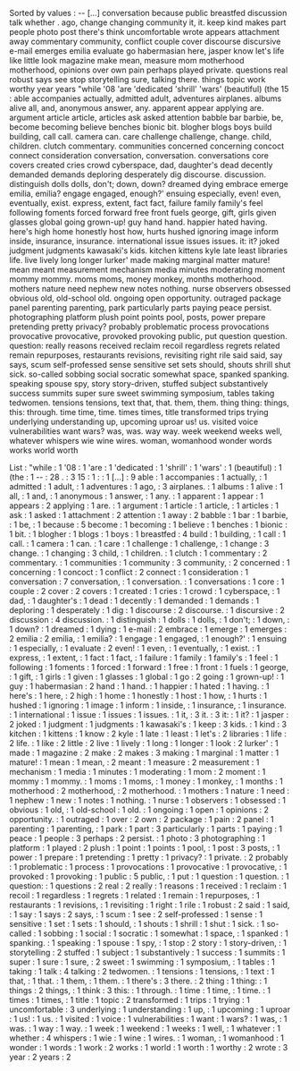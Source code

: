 Sorted by values :
-- [...] conversation because public breastfed discussion talk whether . ago, change changing community it, it. keep kind makes part people photo post there's think uncomfortable wrote appears attachment away commentary community, conflict couple cover discourse discursive e-mail emerges emilia evaluate go habermasian here, jasper know let's life like little look magazine make mean, measure mom motherhood motherhood, opinions over own pain perhaps played private. questions real robust says see stop storytelling sure, talking there. things topic work worthy year years "while '08 'are 'dedicated 'shrill' 'wars' (beautiful) (the 15 : able accompanies actually, admitted adult, adventures airplanes. albums alive all, and, anonymous answer, any. apparent appear applying are. argument article article, articles ask asked attention babble bar barbie, be, become becoming believe benches bionic bit. blogher blogs boys build building, call call. camera can. care challenge challenge, change. child, children. clutch commentary. communities concerned concerning concoct connect consideration conversation, conversation. conversations core covers created cries crowd cyberspace, dad, daughter's dead decently demanded demands deploring desperately dig discourse. discussion. distinguish dolls dolls, don't; down, down? dreamed dying embrace emerge emilia, emilia? engage engaged, enough?' ensuing especially, even! even, eventually, exist. express, extent, fact fact, failure family family's feel following foments forced forward free front fuels george, gift, girls given glasses global going grown-up! guy hand hand. happier hated having. here's high home honestly host how, hurts hushed ignoring image inform inside, insurance, insurance. international issue issues issues. it: it? joked judgment judgments kawasaki's kids. kitchen kittens kyle late least libraries life. live lively long longer lurker' made making marginal matter mature! mean meant measurement mechanism media minutes moderating moment mommy mommy. moms moms, money monkey, months motherhood. mothers nature need nephew new notes nothing. nurse observers obsessed obvious old, old-school old. ongoing open opportunity. outraged package panel parenting parenting, park particularly parts paying peace persist. photographing platform plush point points pool, posts, power prepare pretending pretty privacy? probably problematic process provocations provocative provocative, provoked provoking public, put question question. question: really reasons received reclaim recoil regardless regrets related remain repurposes, restaurants revisions, revisiting right rile said said, say says, scum self-professed sense sensitive set sets should, shouts shrill shut sick. so-called sobbing social socratic somewhat space, spanked spanking. speaking spouse spy, story story-driven, stuffed subject substantively success summits super sure sweet swimming symposium, tables taking tedwomen. tensions tensions, text that, that. them, them. thing thing: things, this: through. time time, time. times times, title transformed trips trying underlying understanding up, upcoming uproar us! us. visited voice vulnerabilities want wars? was, was. way way. week weekend weeks well, whatever whispers wie wine wires. woman, womanhood wonder words works world worth 

List :
"while : 1
'08 : 1
'are : 1
'dedicated : 1
'shrill' : 1
'wars' : 1
(beautiful) : 1
(the : 1
-- : 28
. : 3
15 : 1
: : 1
[...] : 9
able : 1
accompanies : 1
actually, : 1
admitted : 1
adult, : 1
adventures : 1
ago, : 3
airplanes. : 1
albums : 1
alive : 1
all, : 1
and, : 1
anonymous : 1
answer, : 1
any. : 1
apparent : 1
appear : 1
appears : 2
applying : 1
are. : 1
argument : 1
article : 1
article, : 1
articles : 1
ask : 1
asked : 1
attachment : 2
attention : 1
away : 2
babble : 1
bar : 1
barbie, : 1
be, : 1
because : 5
become : 1
becoming : 1
believe : 1
benches : 1
bionic : 1
bit. : 1
blogher : 1
blogs : 1
boys : 1
breastfed : 4
build : 1
building, : 1
call : 1
call. : 1
camera : 1
can. : 1
care : 1
challenge : 1
challenge, : 1
change : 3
change. : 1
changing : 3
child, : 1
children. : 1
clutch : 1
commentary : 2
commentary. : 1
communities : 1
community : 3
community, : 2
concerned : 1
concerning : 1
concoct : 1
conflict : 2
connect : 1
consideration : 1
conversation : 7
conversation, : 1
conversation. : 1
conversations : 1
core : 1
couple : 2
cover : 2
covers : 1
created : 1
cries : 1
crowd : 1
cyberspace, : 1
dad, : 1
daughter's : 1
dead : 1
decently : 1
demanded : 1
demands : 1
deploring : 1
desperately : 1
dig : 1
discourse : 2
discourse. : 1
discursive : 2
discussion : 4
discussion. : 1
distinguish : 1
dolls : 1
dolls, : 1
don't; : 1
down, : 1
down? : 1
dreamed : 1
dying : 1
e-mail : 2
embrace : 1
emerge : 1
emerges : 2
emilia : 2
emilia, : 1
emilia? : 1
engage : 1
engaged, : 1
enough?' : 1
ensuing : 1
especially, : 1
evaluate : 2
even! : 1
even, : 1
eventually, : 1
exist. : 1
express, : 1
extent, : 1
fact : 1
fact, : 1
failure : 1
family : 1
family's : 1
feel : 1
following : 1
foments : 1
forced : 1
forward : 1
free : 1
front : 1
fuels : 1
george, : 1
gift, : 1
girls : 1
given : 1
glasses : 1
global : 1
go : 2
going : 1
grown-up! : 1
guy : 1
habermasian : 2
hand : 1
hand. : 1
happier : 1
hated : 1
having. : 1
here's : 1
here, : 2
high : 1
home : 1
honestly : 1
host : 1
how, : 1
hurts : 1
hushed : 1
ignoring : 1
image : 1
inform : 1
inside, : 1
insurance, : 1
insurance. : 1
international : 1
issue : 1
issues : 1
issues. : 1
it, : 3
it. : 3
it: : 1
it? : 1
jasper : 2
joked : 1
judgment : 1
judgments : 1
kawasaki's : 1
keep : 3
kids. : 1
kind : 3
kitchen : 1
kittens : 1
know : 2
kyle : 1
late : 1
least : 1
let's : 2
libraries : 1
life : 2
life. : 1
like : 2
little : 2
live : 1
lively : 1
long : 1
longer : 1
look : 2
lurker' : 1
made : 1
magazine : 2
make : 2
makes : 3
making : 1
marginal : 1
matter : 1
mature! : 1
mean : 1
mean, : 2
meant : 1
measure : 2
measurement : 1
mechanism : 1
media : 1
minutes : 1
moderating : 1
mom : 2
moment : 1
mommy : 1
mommy. : 1
moms : 1
moms, : 1
money : 1
monkey, : 1
months : 1
motherhood : 2
motherhood, : 2
motherhood. : 1
mothers : 1
nature : 1
need : 1
nephew : 1
new : 1
notes : 1
nothing. : 1
nurse : 1
observers : 1
obsessed : 1
obvious : 1
old, : 1
old-school : 1
old. : 1
ongoing : 1
open : 1
opinions : 2
opportunity. : 1
outraged : 1
over : 2
own : 2
package : 1
pain : 2
panel : 1
parenting : 1
parenting, : 1
park : 1
part : 3
particularly : 1
parts : 1
paying : 1
peace : 1
people : 3
perhaps : 2
persist. : 1
photo : 3
photographing : 1
platform : 1
played : 2
plush : 1
point : 1
points : 1
pool, : 1
post : 3
posts, : 1
power : 1
prepare : 1
pretending : 1
pretty : 1
privacy? : 1
private. : 2
probably : 1
problematic : 1
process : 1
provocations : 1
provocative : 1
provocative, : 1
provoked : 1
provoking : 1
public : 5
public, : 1
put : 1
question : 1
question. : 1
question: : 1
questions : 2
real : 2
really : 1
reasons : 1
received : 1
reclaim : 1
recoil : 1
regardless : 1
regrets : 1
related : 1
remain : 1
repurposes, : 1
restaurants : 1
revisions, : 1
revisiting : 1
right : 1
rile : 1
robust : 2
said : 1
said, : 1
say : 1
says : 2
says, : 1
scum : 1
see : 2
self-professed : 1
sense : 1
sensitive : 1
set : 1
sets : 1
should, : 1
shouts : 1
shrill : 1
shut : 1
sick. : 1
so-called : 1
sobbing : 1
social : 1
socratic : 1
somewhat : 1
space, : 1
spanked : 1
spanking. : 1
speaking : 1
spouse : 1
spy, : 1
stop : 2
story : 1
story-driven, : 1
storytelling : 2
stuffed : 1
subject : 1
substantively : 1
success : 1
summits : 1
super : 1
sure : 1
sure, : 2
sweet : 1
swimming : 1
symposium, : 1
tables : 1
taking : 1
talk : 4
talking : 2
tedwomen. : 1
tensions : 1
tensions, : 1
text : 1
that, : 1
that. : 1
them, : 1
them. : 1
there's : 3
there. : 2
thing : 1
thing: : 1
things : 2
things, : 1
think : 3
this: : 1
through. : 1
time : 1
time, : 1
time. : 1
times : 1
times, : 1
title : 1
topic : 2
transformed : 1
trips : 1
trying : 1
uncomfortable : 3
underlying : 1
understanding : 1
up, : 1
upcoming : 1
uproar : 1
us! : 1
us. : 1
visited : 1
voice : 1
vulnerabilities : 1
want : 1
wars? : 1
was, : 1
was. : 1
way : 1
way. : 1
week : 1
weekend : 1
weeks : 1
well, : 1
whatever : 1
whether : 4
whispers : 1
wie : 1
wine : 1
wires. : 1
woman, : 1
womanhood : 1
wonder : 1
words : 1
work : 2
works : 1
world : 1
worth : 1
worthy : 2
wrote : 3
year : 2
years : 2
